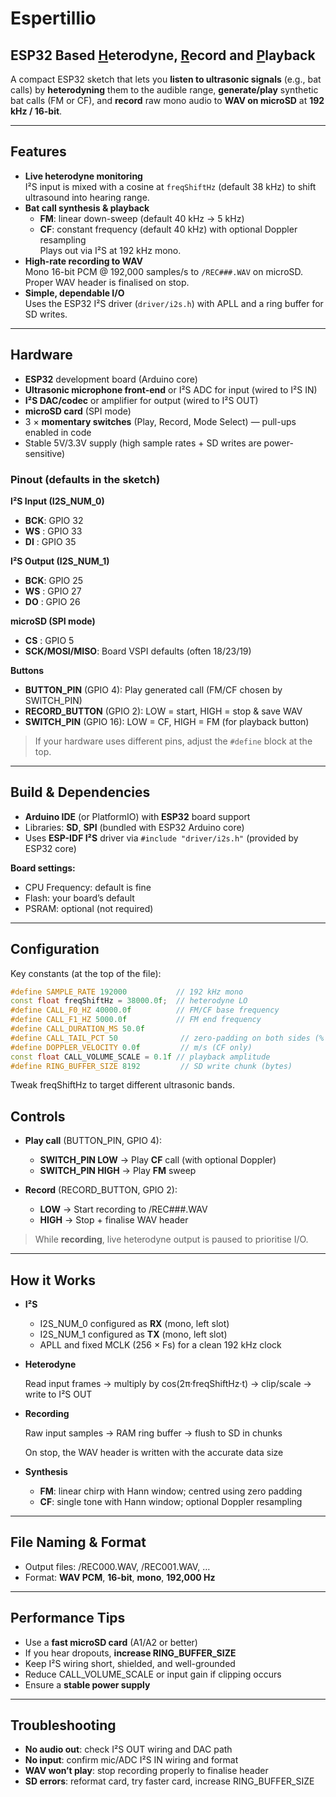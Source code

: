 # Espertillio

## ESP32 Based <u>H</u>eterodyne, <u>R</u>ecord and <u>P</u>layback

A compact ESP32 sketch that lets you **listen to ultrasonic signals** (e.g., bat calls) by **heterodyning** them to the audible range, **generate/play** synthetic bat calls (FM or CF), and **record** raw mono audio to **WAV on microSD** at **192 kHz / 16-bit**.

---

## Features

- **Live heterodyne monitoring**  
  I²S input is mixed with a cosine at `freqShiftHz` (default 38 kHz) to shift ultrasound into hearing range.
- **Bat call synthesis & playback**  
  - **FM**: linear down-sweep (default 40 kHz → 5 kHz)  
  - **CF**: constant frequency (default 40 kHz) with optional Doppler resampling  
  Plays out via I²S at 192 kHz mono.
- **High-rate recording to WAV**  
  Mono 16-bit PCM @ 192,000 samples/s to `/REC###.WAV` on microSD.  
  Proper WAV header is finalised on stop.
- **Simple, dependable I/O**  
  Uses the ESP32 I²S driver (`driver/i2s.h`) with APLL and a ring buffer for SD writes.

---

## Hardware

- **ESP32** development board (Arduino core)
- **Ultrasonic microphone front-end** or I²S ADC for input (wired to I²S IN)
- **I²S DAC/codec** or amplifier for output (wired to I²S OUT)
- **microSD card** (SPI mode)
- 3 × **momentary switches** (Play, Record, Mode Select) — pull-ups enabled in code
- Stable 5V/3.3V supply (high sample rates + SD writes are power-sensitive)

### Pinout (defaults in the sketch)

**I²S Input (I2S_NUM_0)**  
- **BCK**: GPIO 32  
- **WS** : GPIO 33  
- **DI** : GPIO 35

**I²S Output (I2S_NUM_1)**  
- **BCK**: GPIO 25  
- **WS** : GPIO 27  
- **DO** : GPIO 26

**microSD (SPI mode)**  
- **CS** : GPIO 5  
- **SCK/MOSI/MISO**: Board VSPI defaults (often 18/23/19)

**Buttons**  
- **BUTTON_PIN** (GPIO 4): Play generated call (FM/CF chosen by SWITCH_PIN)  
- **RECORD_BUTTON** (GPIO 2): LOW = start, HIGH = stop & save WAV  
- **SWITCH_PIN** (GPIO 16): LOW = CF, HIGH = FM (for playback button)

> If your hardware uses different pins, adjust the `#define` block at the top.

---

## Build & Dependencies

- **Arduino IDE** (or PlatformIO) with **ESP32** board support
- Libraries: **SD**, **SPI** (bundled with ESP32 Arduino core)
- Uses **ESP-IDF I²S** driver via `#include "driver/i2s.h"` (provided by ESP32 core)

**Board settings:**  
- CPU Frequency: default is fine  
- Flash: your board’s default  
- PSRAM: optional (not required)

---

## Configuration

Key constants (at the top of the file):

```cpp
#define SAMPLE_RATE 192000           // 192 kHz mono
const float freqShiftHz = 38000.0f;  // heterodyne LO
#define CALL_F0_HZ 40000.0f          // FM/CF base frequency
#define CALL_F1_HZ 5000.0f           // FM end frequency
#define CALL_DURATION_MS 50.0f
#define CALL_TAIL_PCT 50              // zero-padding on both sides (% of call)
#define DOPPLER_VELOCITY 0.0f         // m/s (CF only)
const float CALL_VOLUME_SCALE = 0.1f // playback amplitude
#define RING_BUFFER_SIZE 8192         // SD write chunk (bytes)
```

Tweak freqShiftHz to target different ultrasonic bands.



## **Controls**

- **Play call** (BUTTON_PIN, GPIO 4):

  

  - **SWITCH_PIN LOW** → Play **CF** call (with optional Doppler)
  - **SWITCH_PIN HIGH** → Play **FM** sweep

  

- **Record** (RECORD_BUTTON, GPIO 2):

  

  - **LOW** → Start recording to /REC###.WAV
  - **HIGH** → Stop + finalise WAV header

  

> While **recording**, live heterodyne output is paused to prioritise I/O.

------



## **How it Works**

- **I²S**

  - I2S_NUM_0 configured as **RX** (mono, left slot)
  - I2S_NUM_1 configured as **TX** (mono, left slot)
  - APLL and fixed MCLK (256 × Fs) for a clean 192 kHz clock

- **Heterodyne**

  Read input frames → multiply by cos(2π·freqShiftHz·t) → clip/scale → write to I²S OUT

- **Recording**

  Raw input samples → RAM ring buffer → flush to SD in chunks

  On stop, the WAV header is written with the accurate data size

- **Synthesis**

  - **FM**: linear chirp with Hann window; centred using zero padding
  - **CF**: single tone with Hann window; optional Doppler resampling

------



## **File Naming & Format**

- Output files: /REC000.WAV, /REC001.WAV, …
- Format: **WAV PCM**, **16-bit**, **mono**, **192,000 Hz**

------



## **Performance Tips**

- Use a **fast microSD card** (A1/A2 or better)
- If you hear dropouts, **increase RING_BUFFER_SIZE**
- Keep I²S wiring short, shielded, and well-grounded
- Reduce CALL_VOLUME_SCALE or input gain if clipping occurs
- Ensure a **stable power supply**

------



## **Troubleshooting**

- **No audio out**: check I²S OUT wiring and DAC path
- **No input**: confirm mic/ADC I²S IN wiring and format
- **WAV won’t play**: stop recording properly to finalise header
- **SD errors**: reformat card, try faster card, increase RING_BUFFER_SIZE



